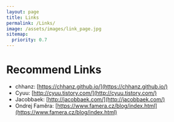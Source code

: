 ```yaml
---
layout: page
title: Links
permalink: /Links/
image: /assets/images/link_page.jpg
sitemap:
  priority: 0.7
---
```


# Recommend Links

- chhanz: [https://chhanz.github.io/](https://chhanz.github.io/)   
- Cyuu: [http://cyuu.tistory.com/](http://cyuu.tistory.com/)   
- Jacobbaek: [http://jacobbaek.com/](http://jacobbaek.com/)   
- Ondrej Faměra: [https://www.famera.cz/blog/index.html](https://www.famera.cz/blog/index.html)   

